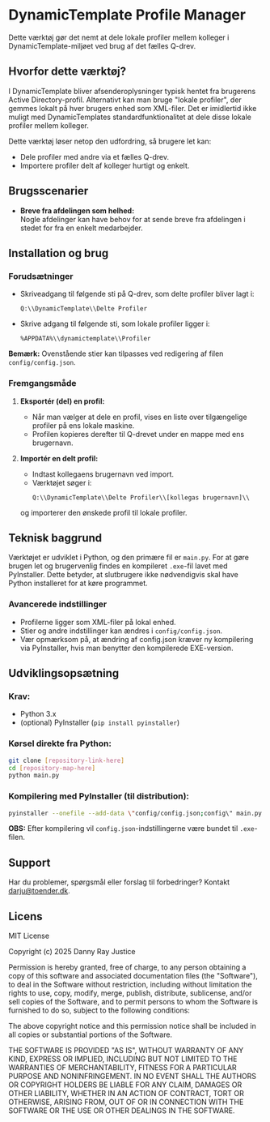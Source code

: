 # DynamicTemplate Profile Manager

Dette værktøj gør det nemt at dele lokale profiler mellem kolleger i DynamicTemplate-miljøet ved brug af det fælles Q-drev.

## Hvorfor dette værktøj?

I DynamicTemplate bliver afsenderoplysninger typisk hentet fra brugerens Active Directory-profil. Alternativt kan man bruge \"lokale profiler\", der gemmes lokalt på hver brugers enhed som XML-filer. Det er imidlertid ikke muligt med DynamicTemplates standardfunktionalitet at dele disse lokale profiler mellem kolleger.

Dette værktøj løser netop den udfordring, så brugere let kan:

- Dele profiler med andre via et fælles Q-drev.
- Importere profiler delt af kolleger hurtigt og enkelt.

## Brugsscenarier

- **Breve fra afdelingen som helhed:**  
  Nogle afdelinger kan have behov for at sende breve fra afdelingen i stedet for fra en enkelt medarbejder.

## Installation og brug

### Forudsætninger
- Skriveadgang til følgende sti på Q-drev, som delte profiler bliver lagt i:
  ```
  Q:\\DynamicTemplate\\Delte Profiler
  ```
- Skrive adgang til følgende sti, som lokale profiler ligger i:
  ```
  %APPDATA%\\dynamictemplate\\Profiler
  ```

**Bemærk:** Ovenstående stier kan tilpasses ved redigering af filen `config/config.json`.

### Fremgangsmåde

1. **Eksportér (del) en profil:**
   - Når man vælger at dele en profil, vises en liste over tilgængelige profiler på ens lokale maskine.
   - Profilen kopieres derefter til Q-drevet under en mappe med ens brugernavn.

2. **Importér en delt profil:**
   - Indtast kollegaens brugernavn ved import.
   - Værktøjet søger i:
     ```
     Q:\\DynamicTemplate\\Delte Profiler\\[kollegas brugernavn]\\
     ```
   og importerer den ønskede profil til lokale profiler.

## Teknisk baggrund

Værktøjet er udviklet i Python, og den primære fil er `main.py`. For at gøre brugen let og brugervenlig findes en kompileret `.exe`-fil lavet med PyInstaller. Dette betyder, at slutbrugere ikke nødvendigvis skal have Python installeret for at køre programmet.

### Avancerede indstillinger
- Profilerne ligger som XML-filer på lokal enhed.
- Stier og andre indstillinger kan ændres i `config/config.json`.
- Vær opmærksom på, at ændring af config.json kræver ny kompilering via PyInstaller, hvis man benytter den kompilerede EXE-version.

## Udviklingsopsætning

### Krav:
- Python 3.x 
- (optional) PyInstaller (`pip install pyinstaller`)

### Kørsel direkte fra Python:

```bash
git clone [repository-link-here]
cd [repository-map-here]
python main.py
```

### Kompilering med PyInstaller (til distribution):

```bash
pyinstaller --onefile --add-data \"config/config.json;config\" main.py
```

**OBS:** Efter kompilering vil `config.json`-indstillingerne være bundet til `.exe`-filen.

## Support

Har du problemer, spørgsmål eller forslag til forbedringer? Kontakt [darju@toender.dk](mailto:darju@toender.dk).

## Licens

MIT License

Copyright (c) 2025 Danny Ray Justice

Permission is hereby granted, free of charge, to any person obtaining a copy
of this software and associated documentation files (the "Software"), to deal
in the Software without restriction, including without limitation the rights
to use, copy, modify, merge, publish, distribute, sublicense, and/or sell
copies of the Software, and to permit persons to whom the Software is
furnished to do so, subject to the following conditions:

The above copyright notice and this permission notice shall be included in all
copies or substantial portions of the Software.

THE SOFTWARE IS PROVIDED "AS IS", WITHOUT WARRANTY OF ANY KIND, EXPRESS OR
IMPLIED, INCLUDING BUT NOT LIMITED TO THE WARRANTIES OF MERCHANTABILITY,
FITNESS FOR A PARTICULAR PURPOSE AND NONINFRINGEMENT. IN NO EVENT SHALL THE
AUTHORS OR COPYRIGHT HOLDERS BE LIABLE FOR ANY CLAIM, DAMAGES OR OTHER
LIABILITY, WHETHER IN AN ACTION OF CONTRACT, TORT OR OTHERWISE, ARISING FROM,
OUT OF OR IN CONNECTION WITH THE SOFTWARE OR THE USE OR OTHER DEALINGS IN THE
SOFTWARE.